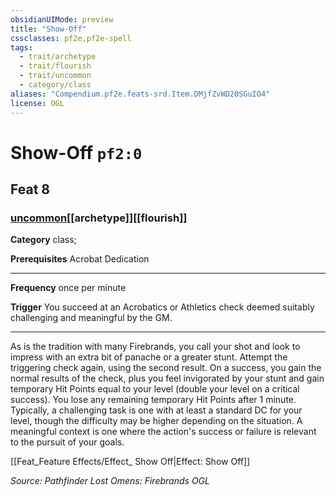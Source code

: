 ```yaml
---
obsidianUIMode: preview
title: "Show-Off"
cssclasses: pf2e,pf2e-spell
tags:
  - trait/archetype
  - trait/flourish
  - trait/uncommon
  - category/class
aliases: "Compendium.pf2e.feats-srd.Item.DMjfZvWD20SGuIO4"
license: OGL
---
```

# Show-Off `pf2:0`
## Feat 8
### [uncommon](uncommon "Uncommon Rarity Trait")[[archetype]][[flourish]]

**Category** class; 



**Prerequisites** Acrobat Dedication
* * *
**Frequency** once per minute

**Trigger** You succeed at an Acrobatics or Athletics check deemed suitably challenging and meaningful by the GM.

* * *

As is the tradition with many Firebrands, you call your shot and look to impress with an extra bit of panache or a greater stunt. Attempt the triggering check again, using the second result. On a success, you gain the normal results of the check, plus you feel invigorated by your stunt and gain temporary Hit Points equal to your level (double your level on a critical success). You lose any remaining temporary Hit Points after 1 minute. Typically, a challenging task is one with at least a standard DC for your level, though the difficulty may be higher depending on the situation. A meaningful context is one where the action's success or failure is relevant to the pursuit of your goals.

[[Feat_Feature Effects/Effect_ Show Off|Effect: Show Off]]

*Source: Pathfinder Lost Omens: Firebrands*
*OGL*